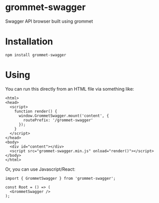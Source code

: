 # grommet-swagger
Swagger API browser built using grommet

# Installation

```
npm install grommet-swagger
```

# Using

You can run this directly from an HTML file via something like:

```
<html>
<head>
  <script>
    function render() {
      window.GrommetSwagger.mount('content', {
        routePrefix: '/grommet-swagger'
      });
    }
  </script>
</head>
<body>
  <div id="content"></div>
  <script src="grommet-swagger.min.js" onload="render()"></script>
</body>
</html>
```

Or, you can use Javascript/React:

```
import { GrommetSwagger } from 'grommet-swagger';

const Root = () => (
  <GrommetSwagger />
);
```
